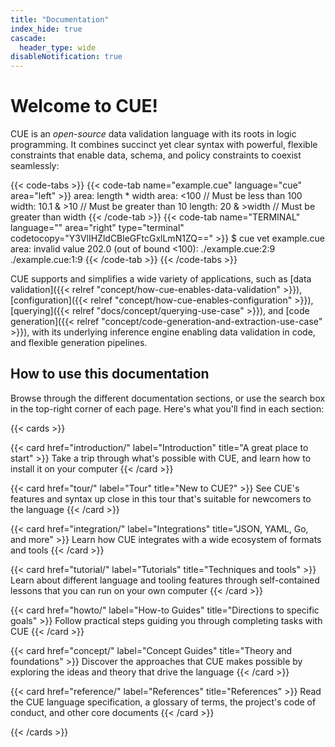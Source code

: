 ```yaml
---
title: "Documentation"
index_hide: true
cascade:
  header_type: wide
disableNotification: true
---
```


# Welcome to CUE!

CUE is an
<dfn title='License: "Apache-2.0", DCO: true, CLA: false'>open-source</dfn>
data validation language with its roots in logic programming.
It combines succinct yet clear syntax with powerful, flexible constraints that
enable data, schema, and policy constraints to coexist seamlessly:

{{< code-tabs >}}
{{< code-tab name="example.cue" language="cue" area="left" >}}
area:   length * width
area:   <100        // Must be less than 100
width:  10.1 & >10  // Must be greater than 10
length: 20 & >width // Must be greater than width
{{< /code-tab >}}
{{< code-tab name="TERMINAL" language="" area="right" type="terminal" codetocopy="Y3VlIHZldCBleGFtcGxlLmN1ZQ==" >}}
$ cue vet example.cue
area: invalid value 202.0 (out of bound <100):
    ./example.cue:2:9
    ./example.cue:1:9
{{< /code-tab >}}
{{< /code-tabs >}}

CUE supports and simplifies a wide variety of applications, such as
[data validation]({{< relref "concept/how-cue-enables-data-validation" >}}),
[configuration]({{< relref "concept/how-cue-enables-configuration" >}}),
[querying]({{< relref "docs/concept/querying-use-case" >}}),
and [code generation]({{< relref "concept/code-generation-and-extraction-use-case" >}}),
with its underlying inference engine enabling data validation in code, and
flexible generation pipelines.

<!-- TODO: add when content is expanded: -->
<!-- [scripting](TODO)       https://github.com/cue-lang/docs-and-content/issues/27 -->
<!-- [data templating](TODO) https://github.com/cue-lang/docs-and-content/issues/26 -->

## How to use this documentation

Browse through the different documentation sections,
or use the search box in the top-right corner of each page.
Here's what you'll find in each section:

{{< cards >}}

{{< card href="introduction/" label="Introduction" title="A great place to start" >}}
  Take a trip through what's possible with CUE, and learn how to install it on
  your computer
{{< /card >}}

{{< card href="tour/" label="Tour" title="New to CUE?" >}}
  See CUE's features and syntax up close in this tour that's suitable for
  newcomers to the language
{{< /card >}}

<!-- TODO:postLG
{{</* card href="language-guide/" label="Language Guide" title="A deep dive into CUE" */>}}
  Follow a detailed learning journey broken down into the different aspects of
  CUE: data, templating, schemas, queries, policy, file organization, and
  interoperability with other languages and encodings
{{</* /card */>}}
-->

{{< card href="integration/" label="Integrations" title="JSON, YAML, Go, and more" >}}
  Learn how CUE integrates with a wide ecosystem of formats and tools
{{< /card >}}

{{< card href="tutorial/" label="Tutorials" title="Techniques and tools" >}}
  Learn about different language and tooling features through self-contained
  lessons that you can run on your own computer
{{< /card >}}

{{< card href="howto/" label="How-to Guides" title="Directions to specific goals" >}}
  Follow practical steps guiding you through completing tasks with CUE
{{< /card >}}

{{< card href="concept/" label="Concept Guides" title="Theory and foundations" >}}
  Discover the approaches that CUE makes possible by exploring the ideas and
  theory that drive the language
{{< /card >}}

{{< card href="reference/" label="References" title="References" >}}
  Read the CUE language specification, a glossary of terms, the project's code
  of conduct, and other core documents
{{< /card >}}

{{< /cards >}}
